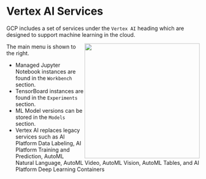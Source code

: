 # Vertex AI Services

GCP includes a set of services under the `Vertex AI` heading which are designed to support machine learning in the cloud.

<img src="https://github.com/lynnlangit/gcp-ml/blob/master/images/vertex-services.png" width=300 align=right>

The main menu is shown to the right.   
- Managed Jupyter Notebook instances are found in the `Workbench` section.
- TensorBoard instances are found in the `Experiments` section.
- ML Model versions can be stored in the `Models` section.
- Vertex AI replaces legacy services such as AI Platform Data Labeling, AI Platform Training and Prediction, AutoML Natural Language, AutoML Video, AutoML Vision, AutoML Tables, and AI Platform Deep Learning Containers




